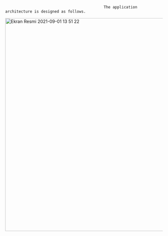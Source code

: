                                                 The application architecture is designed as follows.
<img width="683" alt="Ekran Resmi 2021-09-01 13 51 22" src="https://user-images.githubusercontent.com/8803806/131659579-72bad589-a7c7-42f1-a263-43a1734567d0.png">

